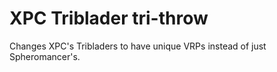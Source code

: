 # XPC Triblader tri-throw
 Changes XPC's Tribladers to have unique VRPs instead of just Spheromancer's.

